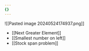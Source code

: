 ```yaml
---
{}
---
```


![[Pasted image 20240524174937.png]]

- [[Next Greater Element]]
- [[Smallest number on left]]
- [[Stock span problem]]
